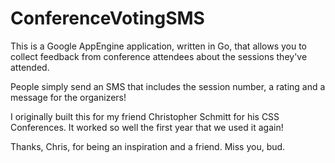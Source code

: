 # ConferenceVotingSMS

This is a Google AppEngine application, written in Go, that allows you to collect feedback from conference attendees about the sessions they've attended.  

People simply send an SMS that includes the session number, a rating and a message for the organizers!  

I originally built this for my friend Christopher Schmitt for his CSS Conferences.  It worked so well the first year that we used it again! 

Thanks, Chris, for being an inspiration and a friend.  Miss you, bud.
